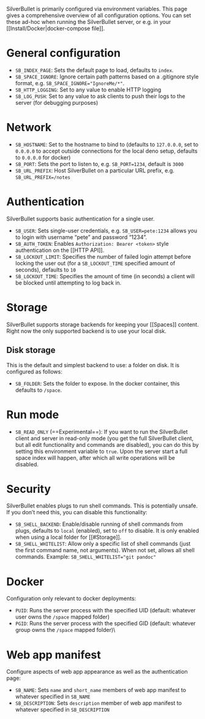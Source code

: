SilverBullet is primarily configured via environment variables. This page gives a comprehensive overview of all configuration options. You can set these ad-hoc when running the SilverBullet server, or e.g. in your [[Install/Docker|docker-compose file]].

# General configuration

* `SB_INDEX_PAGE`: Sets the default page to load, defaults to `index`.
* `SB_SPACE_IGNORE`: Ignore certain path patterns based on a .gitignore style format, e.g. `SB_SPACE_IGNORE="IgnoreMe/*"`.
* `SB_HTTP_LOGGING`: Set to any value to enable HTTP logging
* `SB_LOG_PUSH`: Set to any value to ask clients to push their logs to the server (for debugging purposes)

# Network
* `SB_HOSTNAME`: Set to the hostname to bind to (defaults to `127.0.0.0`, set to `0.0.0.0` to accept outside connections for the local deno setup, defaults to `0.0.0.0` for docker)
* `SB_PORT`: Sets the port to listen to, e.g. `SB_PORT=1234`, default is `3000`
* `SB_URL_PREFIX`: Host SilverBullet on a particular URL prefix, e.g. `SB_URL_PREFIX=/notes`

# Authentication
SilverBullet supports basic authentication for a single user.

* `SB_USER`: Sets single-user credentials, e.g. `SB_USER=pete:1234` allows you to login with username “pete” and password “1234”.
* `SB_AUTH_TOKEN`: Enables `Authorization: Bearer <token>` style authentication on the [[HTTP API]].
* `SB_LOCKOUT_LIMIT`: Specifies the number of failed login attempt before locking the user out (for a `SB_LOCKOUT_TIME` specified amount of seconds), defaults to `10`
* `SB_LOCKOUT_TIME`: Specifies the amount of time (in seconds) a client will be blocked until attempting to log back in.

# Storage
SilverBullet supports storage backends for keeping your [[Spaces]] content. Right now the only supported backend is to use your local disk.

## Disk storage
This is the default and simplest backend to use: a folder on disk. It is configured as follows:

* `SB_FOLDER`: Sets the folder to expose. In the docker container, this defaults to `/space`.


# Run mode
* `SB_READ_ONLY` (==Experimental==): If you want to run the SilverBullet client and server in read-only mode (you get the full SilverBullet client, but all edit functionality and commands are disabled), you can do this by setting this environment variable to `true`. Upon the server start a full space index will happen, after which all write operations will be disabled.

# Security
SilverBullet enables plugs to run shell commands. This is potentially unsafe. If you don’t need this, you can disable this functionality:

* `SB_SHELL_BACKEND`: Enable/disable running of shell commands from plugs, defaults to `local` (enabled), set to `off` to disable. It is only enabled when using a local folder for [[#Storage]].
* `SB_SHELL_WHITELIST`: Allow only a specific list of shell commands (just the first command name, not arguments). When not set, allows all shell commands. Example: `SB_SHELL_WHITELIST="git pandoc"`

# Docker
Configuration only relevant to docker deployments:

* `PUID`: Runs the server process with the specified UID (default: whatever user owns the `/space` mapped folder)
* `PGID`: Runs the server process with the specified GID (default: whatever group owns the `/space` mapped folder)\

# Web app manifest
Configure aspects of web app appearance as well as the authentication page:

* `SB_NAME`: Sets `name` and `short_name` members of web app manifest to whatever specified in `SB_NAME`
* `SB_DESCRIPTION`: Sets `description` member of web app manifest to whatever specified in `SB_DESCRIPTION`

